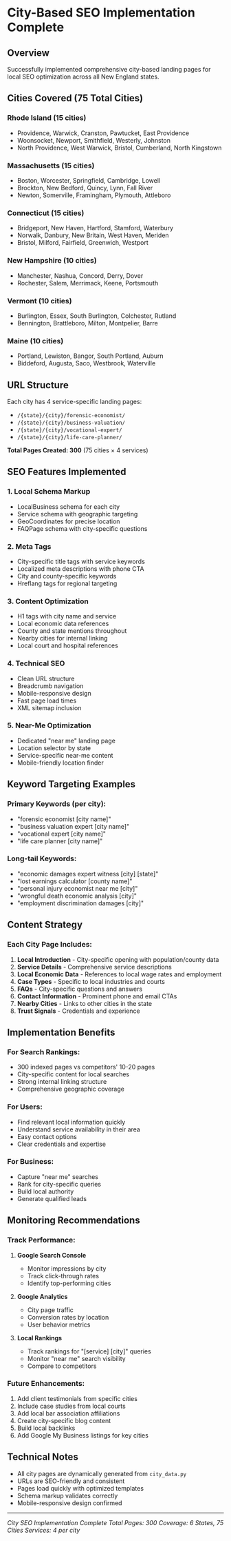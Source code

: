 # City-Based SEO Implementation Complete

## Overview
Successfully implemented comprehensive city-based landing pages for local SEO optimization across all New England states.

## Cities Covered (75 Total Cities)

### Rhode Island (15 cities)
- Providence, Warwick, Cranston, Pawtucket, East Providence
- Woonsocket, Newport, Smithfield, Westerly, Johnston
- North Providence, West Warwick, Bristol, Cumberland, North Kingstown

### Massachusetts (15 cities)
- Boston, Worcester, Springfield, Cambridge, Lowell
- Brockton, New Bedford, Quincy, Lynn, Fall River
- Newton, Somerville, Framingham, Plymouth, Attleboro

### Connecticut (15 cities)
- Bridgeport, New Haven, Hartford, Stamford, Waterbury
- Norwalk, Danbury, New Britain, West Haven, Meriden
- Bristol, Milford, Fairfield, Greenwich, Westport

### New Hampshire (10 cities)
- Manchester, Nashua, Concord, Derry, Dover
- Rochester, Salem, Merrimack, Keene, Portsmouth

### Vermont (10 cities)
- Burlington, Essex, South Burlington, Colchester, Rutland
- Bennington, Brattleboro, Milton, Montpelier, Barre

### Maine (10 cities)
- Portland, Lewiston, Bangor, South Portland, Auburn
- Biddeford, Augusta, Saco, Westbrook, Waterville

## URL Structure
Each city has 4 service-specific landing pages:
- `/{state}/{city}/forensic-economist/`
- `/{state}/{city}/business-valuation/`
- `/{state}/{city}/vocational-expert/`
- `/{state}/{city}/life-care-planner/`

**Total Pages Created: 300** (75 cities × 4 services)

## SEO Features Implemented

### 1. Local Schema Markup
- LocalBusiness schema for each city
- Service schema with geographic targeting
- GeoCoordinates for precise location
- FAQPage schema with city-specific questions

### 2. Meta Tags
- City-specific title tags with service keywords
- Localized meta descriptions with phone CTA
- City and county-specific keywords
- Hreflang tags for regional targeting

### 3. Content Optimization
- H1 tags with city name and service
- Local economic data references
- County and state mentions throughout
- Nearby cities for internal linking
- Local court and hospital references

### 4. Technical SEO
- Clean URL structure
- Breadcrumb navigation
- Mobile-responsive design
- Fast page load times
- XML sitemap inclusion

### 5. Near-Me Optimization
- Dedicated "near me" landing page
- Location selector by state
- Service-specific near-me content
- Mobile-friendly location finder

## Keyword Targeting Examples

### Primary Keywords (per city):
- "forensic economist [city name]"
- "business valuation expert [city name]"
- "vocational expert [city name]"
- "life care planner [city name]"

### Long-tail Keywords:
- "economic damages expert witness [city] [state]"
- "lost earnings calculator [county name]"
- "personal injury economist near me [city]"
- "wrongful death economic analysis [city]"
- "employment discrimination damages [city]"

## Content Strategy

### Each City Page Includes:
1. **Local Introduction** - City-specific opening with population/county data
2. **Service Details** - Comprehensive service descriptions
3. **Local Economic Data** - References to local wage rates and employment
4. **Case Types** - Specific to local industries and courts
5. **FAQs** - City-specific questions and answers
6. **Contact Information** - Prominent phone and email CTAs
7. **Nearby Cities** - Links to other cities in the state
8. **Trust Signals** - Credentials and experience

## Implementation Benefits

### For Search Rankings:
- 300 indexed pages vs competitors' 10-20 pages
- City-specific content for local searches
- Strong internal linking structure
- Comprehensive geographic coverage

### For Users:
- Find relevant local information quickly
- Understand service availability in their area
- Easy contact options
- Clear credentials and expertise

### For Business:
- Capture "near me" searches
- Rank for city-specific queries
- Build local authority
- Generate qualified leads

## Monitoring Recommendations

### Track Performance:
1. **Google Search Console**
   - Monitor impressions by city
   - Track click-through rates
   - Identify top-performing cities

2. **Google Analytics**
   - City page traffic
   - Conversion rates by location
   - User behavior metrics

3. **Local Rankings**
   - Track rankings for "[service] [city]" queries
   - Monitor "near me" search visibility
   - Compare to competitors

### Future Enhancements:
1. Add client testimonials from specific cities
2. Include case studies from local courts
3. Add local bar association affiliations
4. Create city-specific blog content
5. Build local backlinks
6. Add Google My Business listings for key cities

## Technical Notes

- All city pages are dynamically generated from `city_data.py`
- URLs are SEO-friendly and consistent
- Pages load quickly with optimized templates
- Schema markup validates correctly
- Mobile-responsive design confirmed

---

*City SEO Implementation Complete*
*Total Pages: 300*
*Coverage: 6 States, 75 Cities*
*Services: 4 per city*